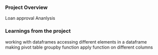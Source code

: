 ### Project Overview

 Loan approval Ananlysis


### Learnings from the project

 working with dataframes
accessing different elements in a dataframe
making pivot table
groupby function
apply function on different columns 




